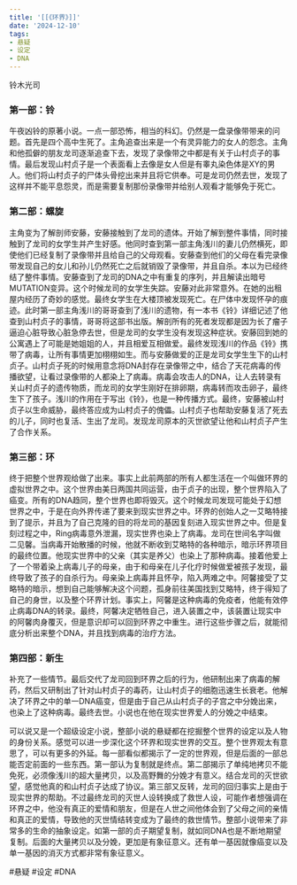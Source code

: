 ```yaml
---
title: '[[《环界》]]'
date: '2024-12-10'
tags:
- 悬疑
- 设定
- DNA
---
```

铃木光司
### 第一部：铃
午夜凶铃的原著小说。一点一部恐怖，相当的科幻。仍然是一盘录像带带来的问题。首先是四个高中生死了。主角追查出来是一个有灵异能力的女人的怨念。主角和他孤僻的朋友龙司逐渐追查下去，发现了录像带之中都是有关于山村贞子的事情。最后发现山村贞子是一个表面看上去像是女人但是有睾丸染色体是XY的男人。他们将山村贞子的尸体头骨挖出来并且将它供奉。可是龙司仍然去世，发现了这样并不能平息怨灵，而是需要复制那份录像带并给别人观看才能够免于死亡。
### 第二部：螺旋
主角变为了解剖师安藤，安藤接触到了龙司的遗体。开始了解到整件事情，同时接触到了龙司的女学生并产生好感。他同时查到第一部主角浅川的妻儿仍然横死，即使他们已经复制了录像带并且给自己的父母观看。安藤查到他们的父母在看完录像带发现自己的女儿和孙儿仍然死亡之后就销毁了录像带，并且自杀。本以为已经终结了整件事情。安藤查到了龙司的DNA之中有重复的序列，并且解读出暗号MUTATION变异。这个时候龙司的女学生失踪。安藤对此非常意外。在她的出租屋内经历了奇妙的感觉。最终女学生在大楼顶被发现死亡。在尸体中发现怀孕的痕迹。此时第一部主角浅川的哥哥查到了浅川的遗物，有一本书《铃》详细记述了他查到山村贞子的事情，哥哥将这部书出版。解剖所有的死者发现都是因为长了瘤子逼迫心脏导致心脏急停去世，但是龙司的女学生没有发现这种症状。安藤回到她的公寓遇上了可能是她姐姐的人，并且相爱互相做爱。最终发现浅川的作品《铃》携带了病毒，让所有事情更加栩栩如生。而与安藤做爱的正是龙司女学生生下的山村贞子。山村贞子死的时候用意念将DNA封存在录像带之中，结合了天花病毒的传播欲望，让看过录像带的人都染上了病毒。病毒会攻击人的DNA，让人去转录有关山村贞子的遗传物质，而龙司的女学生刚好在排卵期，病毒转而攻击卵子，最终生下了孩子。浅川的作用在于写出《铃》，也是一种传播方式。最终，安藤被山村贞子以生命威胁，最终答应成为山村贞子的傀儡。山村贞子也帮助安藤复活了死去的儿子，同时也复活、生出了龙司。发现龙司原本的灭世欲望让他和山村贞子产生了合作关系。
### 第三部：环
终于把整个世界观给做了出来。事实上此前两部的所有人都生活在一个叫做环界的虚拟世界之中。这个世界由美日两国共同运营，由于贞子的出现，整个世界陷入了癌变。所有的DNA趋同，整个世界也即将毁灭。这个时候龙司发现可能处于幻想世界之中，于是在向外界传递了要来到现实世界之中。环界的创始人之一艾略特接到了提示，并且为了自己克隆的目的将龙司的基因复刻进入现实世界之中。但是复刻过程之中，Ring病毒意外泄漏，现实世界也染上了病毒。龙司在世间名字叫做二见馨。当病毒开始散播的时候，他就不断收到艾略特的各种暗示，暗示环界项目的最终位置。他现实世界中的父亲（其实是养父）也染上了那种病毒。接着他爱上了一个带着染上病毒儿子的母亲，由于和母亲在儿子化疗时候做爱被孩子发现，最终导致了孩子的自杀行为。母亲染上病毒并且怀孕，陷入两难之中。阿馨接受了艾略特的暗示，想到自己能够解决这个问题，孤身前往美国找到艾略特，终于得知了自己的身世，以及整个环界计划。事实上，阿馨是这种病毒的免疫者，他能有效停止病毒DNA的转录。最终，阿馨决定牺牲自己，进入装置之中，该装置让现实中的阿馨肉身覆灭，但是意识却可以回到环界之中重生。进行这些步骤之后，就能彻底分析出来整个DNA，并且找到病毒的治疗方法。
### 第四部：新生
补充了一些情节。最后交代了龙司回到环界之后的行为，他研制出来了病毒的解药，然后又研制出了针对山村贞子的毒药，让山村贞子的细胞迅速生长衰老。他解决了环界之中的单一DNA癌变，但是由于自己从山村贞子的子宫之中分娩出来，也染上了这种病毒。最终去世。小说也在他在现实世界爱人的分娩之中结束。



可以说又是一个超级设定小说，整部小说的悬疑都在挖掘整个世界的设定以及人物的身份关系。感觉可以进一步深化这个环界和现实世界的交互。整个世界观太有意思了，可以有更多的外延。每一部看似都揭示了一定的世界观，但是后面的一部总能否定前面的一些东西。第一部认为复制就是终点。第二部揭示了单纯地拷贝不能免死，必须像浅川的超大量拷贝，以及高野舞的分娩才有意义。结合龙司的灭世欲望，感觉他真的和山村贞子达成了协议。第三部又反转，龙司的回归事实上是由于现实世界的帮助。不过最终龙司的灭世人设转换成了救世人设，可能作者想强调在环界之中，他没有真正的爱情和朋友，但是在人世之间他体会到了父母之间的亲情和真正的爱情，导致他的灭世情结转变成为了最终的救世情节。整部小说带来了非常多的生命的抽象设定。如第一部的贞子期望复制，就如同DNA也是不断地期望复制。后面的大量拷贝以及分娩，更加是有象征意义。还有单一基因就像癌变以及单一基因的消灭方式都非常有象征意义。

#悬疑 #设定 #DNA
